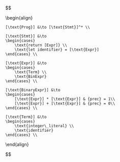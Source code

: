 $$

\begin{align}

    [\text{Prog}] &\to [\text{Stmt}]^* \\

    [\text{Stmt}] &\to 
    \begin{cases}
        \text{return [Expr]} \\
        \text{let identifier} = [\text{Expr}]
    \end{cases} \\

    [\text{Expr}] &\to 
    \begin{cases}
        \text{Term} \\
        \text{BinExpr}
    \end{cases} \\

    [\text{BinaryExpr}] &\to
    \begin{cases}
        [\text{Expr}] * [\text{Expr}] & {prec} = 1\\
        [\text{Expr}] + [\text{Expr}] & {prec} = 0\\
    \end{cases} \\

    [\text{Term}] &\to 
    \begin{cases}
        \text{integer\_literal} \\
        \text{identifier}
    \end{cases} \\

\end{align}

$$